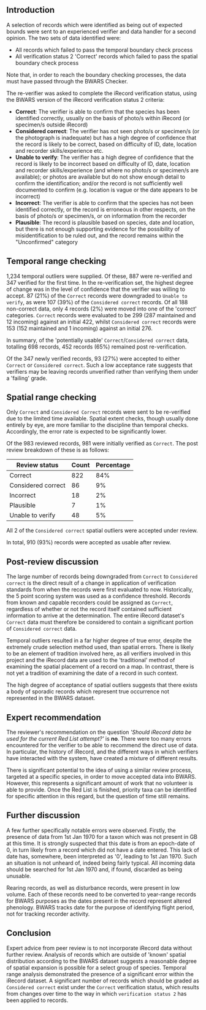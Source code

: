 ## Introduction
A selection of records which were identified as being out of expected bounds were sent to an experienced verifier and data handler for a second opinion. The two sets of data identified were:

- All records which failed to pass the temporal boundary check process
- All verification status 2 'Correct' records which failed to pass the spatial boundary check process

Note that, in order to reach the boundary checking processes, the data must have passed through the BWARS Checker.

The re-verifier was asked to complete the iRecord verification status, using the BWARS version of the iRecord verification status 2 criteria:

- **Correct**: The verifier is able to confirm that the species has been identified correctly, usually on the basis of photo/s within iRecord (or specimen/s outside iRecord)
- **Considered correct**: The verifier has not seen photo/s or specimen/s (or the photograph is inadequate) but has a high degree of confidence that the record is likely to be correct, based on difficulty of ID, date, location and recorder skills/experience etc.
- **Unable to verify**: The verifier has a high degree of confidence that the record is likely to be incorrect based on difficulty of ID, date, location and recorder skills/experience (and where no photo/s or specimen/s are available); or photos are available but do not show enough detail to confirm the identification; and/or the record is not sufficiently well documented to confirm (e.g. location is vague or the date appears to be incorrect)
- **Incorrect**: The verifier is able to confirm that the species has not been identified correctly, or the record is erroneous in other respects, on the basis of photo/s or specimen/s, or on information from the recorder
- **Plausible**: The record is plausible based on species, date and location, but there is not enough supporting evidence for the possibility of misidentification to be ruled out, and the record remains within the "Unconfirmed" category

## Temporal range checking
1,234 temporal outliers were supplied. Of these, 887 were re-verified and 347 verified for the first time. In the re-verification set, the highest degree of change was in the level of confidence that the verifier was willing to accept. 87 (21%) of the `Correct` records were downgraded to `Unable to verify`, as were 107 (39%) of the `Considered correct` records. Of all 188 non-correct data, only 4 records (2%) were moved into one of the 'correct' categories. `Correct` records were evaluated to be 299 (287 maintained and 12 incoming) against an initial 422, whilst `Considered correct` records were 153 (152 maintained and 1 incoming) against an initial 276.

In summary, of the 'potentially usable' `Correct`/`Considered correct` data, totalling 698 records, 452 records (65%) remained post re-verification.

Of the 347 newly verified records, 93 (27%) were accepted to either `Correct` or `Considered correct`. Such a low acceptance rate suggests that verifiers may be leaving records unverified rather than verifying them under a 'failing' grade.

## Spatial range checking
Only `Correct` and `Considered Correct` records were sent to be re-verified due to the limited time available. Spatial extent checks, though usually done entirely by eye, are more familiar to the discipline than temporal checks. Accordingly, the error rate is expected to be significantly lower.

Of the 983 reviewed records, 981 were initially verified as `Correct`. The post review breakdown of these is as follows:

|Review status|Count|Percentage|
|---|---|---|
|Correct|822|84%|
|Considered correct|86|9%|
|Incorrect|18|2%|
|Plausible|7|1%|
|Unable to verify|48|5%|

All 2 of the `Considered correct` spatial outliers were accepted under review.

In total, 910 (93%) records were accepted as usable after review.

## Post-review discussion
The large number of records being downgraded from `Correct` to `Considered correct` is the direct result of a change in application of verification standards from when the records were first evaluated to now. Historically, the 5 point scoring system was used as a confidence threshold. Records from known and capable recorders could be assigned as `Correct`, regardless of whether or not the record itself contained sufficient information to arrive at the determination. The entire iRecord dataset's `Correct` data must therefore be considered to contain a significant portion of `Considered correct` data.

Temporal outliers resulted in a far higher degree of true error, despite the extremely crude selection method used, than spatial errors. There is likely to be an element of tradition involved here, as all verifiers involved in this project and the iRecord data are used to the 'traditional' method of examining the spatial placement of a record on a map. In contrast, there is not yet a tradition of examining the date of a record in such context.

The high degree of acceptance of spatial outliers suggests that there exists a body of sporadic records which represent true occurrence not represented in the BWARS dataset.

## Expert recommendation
The reviewer's recommendation on the question *'Should iRecord data be used for the current Red List attempt?'* is **no**. There were too many errors encountered for the verifier to be able to recommend the direct use of data. In particular, the history of iRecord, and the different ways in which verifiers have interacted with the system, have created a mixture of different results.

There is significant potential to the idea of using a similar review process, targeted at a specific species, in order to move accepted data into BWARS. However, this represents a significant amount of work that no volunteer is able to provide. Once the Red List is finished, priority taxa can be identified for specific attention in this regard, but the question of time still remains.

## Further discussion
A few further specifically notable errors were observed. Firstly, the presence of data from 1st Jan 1970 for a taxon which was not present in GB at this time. It is strongly suspected that this date is from an epoch-date of 0, in turn likely from a record which did not have a date entered. This lack of date has, somewhere, been interpreted as '0', leading to 1st Jan 1970. Such an situation is not unheard of, indeed being fairly typical. All incoming data should be searched for 1st Jan 1970 and, if found, discarded as being unusable.

Rearing records, as well as disturbance records, were present in low volume. Each of these records need to be converted to year-range records for BWARS purposes as the dates present in the record represent altered phenology. BWARS tracks date for the purpose of identifying flight period, not for tracking recorder activity.

## Conclusion
Expert advice from peer review is to not incorporate iRecord data without further review. Analysis of records which are outside of 'known' spatial distribution according to the BWARS dataset suggests a reasonable degree of spatial expansion is possible for a select group of species. Temporal range analysis demonstrated the presence of a significant error within the iRecord dataset. A significant number of records which should be graded as `Considered correct` exist under the `Correct` verification status, which results from changes over time to the way in which `verification status 2` has been applied to records.